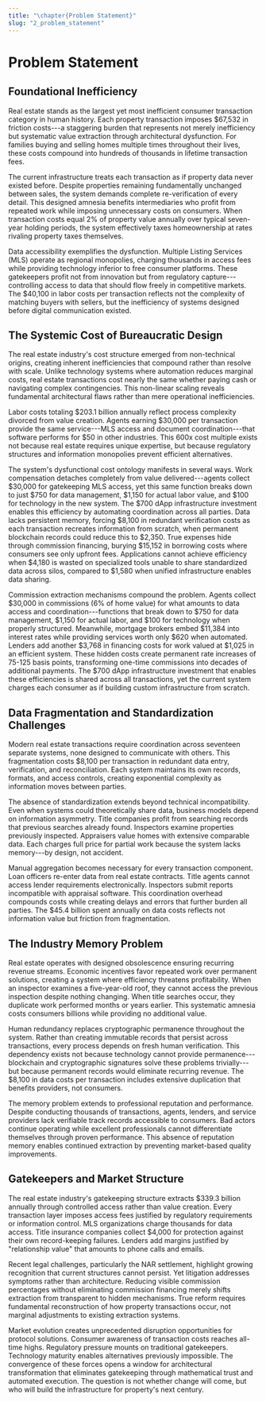 ```yaml
---
title: "\chapter{Problem Statement}"
slug: "2_problem_statement"
---
```


# Problem Statement

## Foundational Inefficiency

Real estate stands as the largest yet most inefficient consumer transaction category in human history. Each property transaction imposes \$67,532 in friction costs---a staggering burden that represents not merely inefficiency but systematic value extraction through architectural dysfunction. For families buying and selling homes multiple times throughout their lives, these costs compound into hundreds of thousands in lifetime transaction fees.

The current infrastructure treats each transaction as if property data never existed before. Despite properties remaining fundamentally unchanged between sales, the system demands complete re-verification of every detail. This designed amnesia benefits intermediaries who profit from repeated work while imposing unnecessary costs on consumers. When transaction costs equal 2% of property value annually over typical seven-year holding periods, the system effectively taxes homeownership at rates rivaling property taxes themselves.

Data accessibility exemplifies the dysfunction. Multiple Listing Services (MLS) operate as regional monopolies, charging thousands in access fees while providing technology inferior to free consumer platforms. These gatekeepers profit not from innovation but from regulatory capture---controlling access to data that should flow freely in competitive markets. The \$40,100 in labor costs per transaction reflects not the complexity of matching buyers with sellers, but the inefficiency of systems designed before digital communication existed.

## The Systemic Cost of Bureaucratic Design

The real estate industry's cost structure emerged from non-technical origins, creating inherent inefficiencies that compound rather than resolve with scale. Unlike technology systems where automation reduces marginal costs, real estate transactions cost nearly the same whether paying cash or navigating complex contingencies. This non-linear scaling reveals fundamental architectural flaws rather than mere operational inefficiencies.

Labor costs totaling \$203.1 billion annually reflect process complexity divorced from value creation. Agents earning \$30,000 per transaction provide the same service---MLS access and document coordination---that software performs for \$50 in other industries. This 600x cost multiple exists not because real estate requires unique expertise, but because regulatory structures and information monopolies prevent efficient alternatives.

The system's dysfunctional cost ontology manifests in several ways. Work compensation detaches completely from value delivered---agents collect \$30,000 for gatekeeping MLS access, yet this same function breaks down to just \$750 for data management, \$1,150 for actual labor value, and \$100 for technology in the new system. The \$700 dApp infrastructure investment enables this efficiency by automating coordination across all parties. Data lacks persistent memory, forcing \$8,100 in redundant verification costs as each transaction recreates information from scratch, when permanent blockchain records could reduce this to \$2,350. True expenses hide through commission financing, burying \$15,152 in borrowing costs where consumers see only upfront fees. Applications cannot achieve efficiency when \$4,180 is wasted on specialized tools unable to share standardized data across silos, compared to \$1,580 when unified infrastructure enables data sharing.

Commission extraction mechanisms compound the problem. Agents collect \$30,000 in commissions (6% of home value) for what amounts to data access and coordination---functions that break down to \$750 for data management, \$1,150 for actual labor, and \$100 for technology when properly structured. Meanwhile, mortgage brokers embed \$11,384 into interest rates while providing services worth only \$620 when automated. Lenders add another \$3,768 in financing costs for work valued at \$1,025 in an efficient system. These hidden costs create permanent rate increases of 75-125 basis points, transforming one-time commissions into decades of additional payments. The \$700 dApp infrastructure investment that enables these efficiencies is shared across all transactions, yet the current system charges each consumer as if building custom infrastructure from scratch.

## Data Fragmentation and Standardization Challenges

Modern real estate transactions require coordination across seventeen separate systems, none designed to communicate with others. This fragmentation costs \$8,100 per transaction in redundant data entry, verification, and reconciliation. Each system maintains its own records, formats, and access controls, creating exponential complexity as information moves between parties.

The absence of standardization extends beyond technical incompatibility. Even when systems could theoretically share data, business models depend on information asymmetry. Title companies profit from searching records that previous searches already found. Inspectors examine properties previously inspected. Appraisers value homes with extensive comparable data. Each charges full price for partial work because the system lacks memory---by design, not accident.

Manual aggregation becomes necessary for every transaction component. Loan officers re-enter data from real estate contracts. Title agents cannot access lender requirements electronically. Inspectors submit reports incompatible with appraisal software. This coordination overhead compounds costs while creating delays and errors that further burden all parties. The \$45.4 billion spent annually on data costs reflects not information value but friction from fragmentation.

## The Industry Memory Problem

Real estate operates with designed obsolescence ensuring recurring revenue streams. Economic incentives favor repeated work over permanent solutions, creating a system where efficiency threatens profitability. When an inspector examines a five-year-old roof, they cannot access the previous inspection despite nothing changing. When title searches occur, they duplicate work performed months or years earlier. This systematic amnesia costs consumers billions while providing no additional value.

Human redundancy replaces cryptographic permanence throughout the system. Rather than creating immutable records that persist across transactions, every process depends on fresh human verification. This dependency exists not because technology cannot provide permanence---blockchain and cryptographic signatures solve these problems trivially---but because permanent records would eliminate recurring revenue. The \$8,100 in data costs per transaction includes extensive duplication that benefits providers, not consumers.

The memory problem extends to professional reputation and performance. Despite conducting thousands of transactions, agents, lenders, and service providers lack verifiable track records accessible to consumers. Bad actors continue operating while excellent professionals cannot differentiate themselves through proven performance. This absence of reputation memory enables continued extraction by preventing market-based quality improvements.

## Gatekeepers and Market Structure

The real estate industry's gatekeeping structure extracts \$339.3 billion annually through controlled access rather than value creation. Every transaction layer imposes access fees justified by regulatory requirements or information control. MLS organizations charge thousands for data access. Title insurance companies collect \$4,000 for protection against their own record-keeping failures. Lenders add margins justified by \"relationship value\" that amounts to phone calls and emails.

Recent legal challenges, particularly the NAR settlement, highlight growing recognition that current structures cannot persist. Yet litigation addresses symptoms rather than architecture. Reducing visible commission percentages without eliminating commission financing merely shifts extraction from transparent to hidden mechanisms. True reform requires fundamental reconstruction of how property transactions occur, not marginal adjustments to existing extraction systems.

Market evolution creates unprecedented disruption opportunities for protocol solutions. Consumer awareness of transaction costs reaches all-time highs. Regulatory pressure mounts on traditional gatekeepers. Technology maturity enables alternatives previously impossible. The convergence of these forces opens a window for architectural transformation that eliminates gatekeeping through mathematical trust and automated execution. The question is not whether change will come, but who will build the infrastructure for property's next century.
